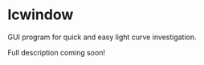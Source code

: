 # lcwindow

GUI program for quick and easy light curve investigation.

Full description coming soon!
